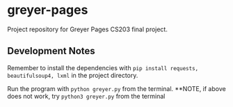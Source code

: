 # greyer-pages
Project repository for Greyer Pages CS203 final project.

## Development Notes

Remember to install the dependencies with ```pip install requests, beautifulsoup4, lxml``` in the project directory.

Run the program with ```python greyer.py``` from the terminal.
**NOTE, if above does not work, try ```python3 greyer.py``` from the terminal
